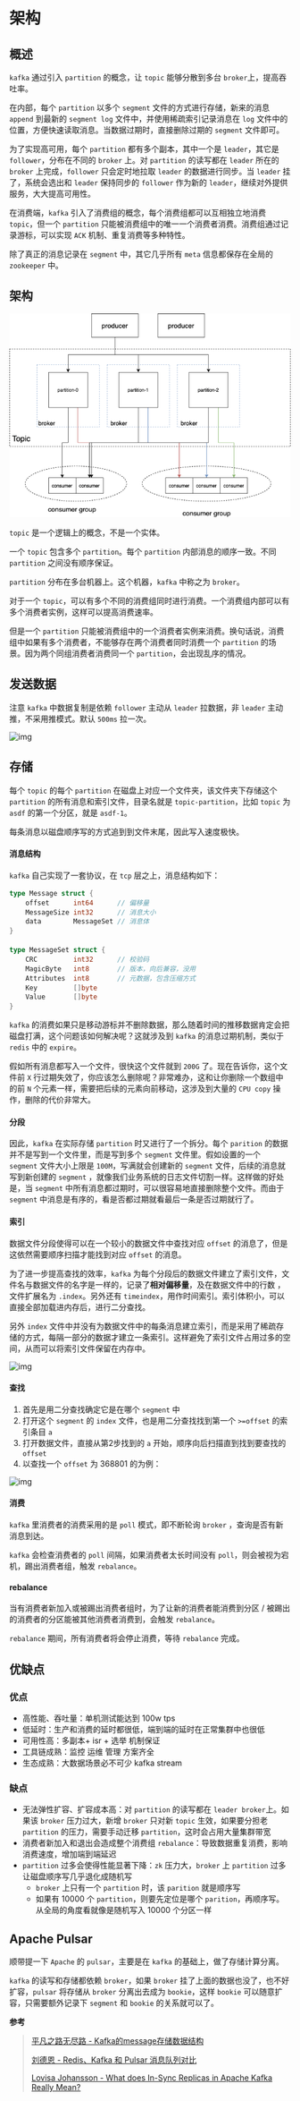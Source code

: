 # 架构

## 概述

`kafka` 通过引入 `partition` 的概念，让 `topic` 能够分散到多台 `broker`上，提高吞吐率。

在内部，每个 `partition` 以多个 `segment` 文件的方式进行存储，新来的消息 `append` 到最新的 `segment log` 文件中，并使用稀疏索引记录消息在 `log` 文件中的位置，方便快速读取消息。当数据过期时，直接删除过期的 `segment` 文件即可。

为了实现高可用，每个 `partition` 都有多个副本，其中一个是 `leader`，其它是 `follower`，分布在不同的 `broker` 上。对 `partition` 的读写都在 `leader` 所在的 `broker` 上完成，`follower` 只会定时地拉取 `leader` 的数据进行同步。当 `leader` 挂了，系统会选出和 `leader` 保持同步的 `follower` 作为新的 `leader`，继续对外提供服务，大大提高可用性。

在消费端，`kafka` 引入了消费组的概念，每个消费组都可以互相独立地消费 `topic`，但一个 `partition` 只能被消费组中的唯一一个消费者消费。消费组通过记录游标，可以实现 `ACK` 机制、重复消费等多种特性。

除了真正的消息记录在 `segment` 中，其它几乎所有 `meta` 信息都保存在全局的 `zookeeper` 中。

## 架构

![图片](../Kafka/assets/640.png)

`topic` 是一个逻辑上的概念，不是一个实体。

一个 `topic` 包含多个 `partition`。每个 `partition` 内部消息的顺序一致。不同 `partition` 之间没有顺序保证。

`partition` 分布在多台机器上。这个机器，`kafka` 中称之为 `broker`。

对于一个 `topic`，可以有多个不同的消费组同时进行消费。一个消费组内部可以有多个消费者实例，这样可以提高消费速率。

但是一个 `partition` 只能被消费组中的一个消费者实例来消费。换句话说，消费组中如果有多个消费者，不能够存在两个消费者同时消费一个 `partition` 的场景。因为两个同组消费者消费同一个 `partition`，会出现乱序的情况。

## 发送数据

注意 `kafka` 中数据复制是依赖 `follower` 主动从 `leader` 拉数据，非 `leader` 主动推，不采用推模式。默认 `500ms` 拉一次。

![img](https://pic2.zhimg.com/v2-b7e72e9c5b9971e89ec174a2c2201ed9\_b.jpg)

## 存储

每个 `topic` 的每个 `partition` 在磁盘上对应一个文件夹，该文件夹下存储这个 `partition` 的所有消息和索引文件，目录名就是 `topic-partition`，比如 `topic` 为 `asdf` 的第一个分区，就是 `asdf-1`。

每条消息以磁盘顺序写的方式追到到文件末尾，因此写入速度极快。

#### 消息结构

`kafka` 自己实现了一套协议，在 `tcp` 层之上，消息结构如下：

```go
type Message struct {
	offset      int64      // 偏移量
	MessageSize int32      // 消息大小
	data        MessageSet // 消息体
}

type MessageSet struct {
    CRC         int32      // 校验码
    MagicByte   int8       // 版本，向后兼容，没用
    Attributes  int8       // 元数据，包含压缩方式
    Key         []byte
    Value       []byte
}
```

`kafka` 的消费如果只是移动游标并不删除数据，那么随着时间的推移数据肯定会把磁盘打满，这个问题该如何解决呢？这就涉及到 `kafka` 的消息过期机制，类似于 `redis` 中的 `expire`。

假如所有消息都写入一个文件，很快这个文件就到 `200G` 了。现在告诉你，这个文件前 `X` 行过期失效了，你应该怎么删除呢？非常难办，这和让你删除一个数组中的前 `N` 个元素一样，需要把后续的元素向前移动，这涉及到大量的 `CPU copy` 操作，删除的代价非常大。

#### 分段

因此，`kafka` 在实际存储 `partition` 时又进行了一个拆分。每个 `parition` 的数据并不是写到一个文件里，而是写到多个 `segment` 文件里。假如设置的一个 `segment` 文件大小上限是 `100M`，写满就会创建新的 `segment` 文件，后续的消息就写到新创建的 `segment` ，就像我们业务系统的日志文件切割一样。这样做的好处是，当 `segment` 中所有消息都过期时，可以很容易地直接删除整个文件。而由于`segment` 中消息是有序的，看是否都过期就看最后一条是否过期就行了。

#### 索引

数据文件分段使得可以在一个较小的数据文件中查找对应 `offset` 的消息了，但是这依然需要顺序扫描才能找到对应 `offset` 的消息。

为了进一步提高查找的效率，`kafka` 为每个分段后的数据文件建立了索引文件，文件名与数据文件的名字是一样的，记录了**相对偏移量**，及在数据文件中的行数 ，文件扩展名为 `.index`。另外还有 `timeindex`，用作时间索引。索引体积小，可以直接全部加载进内存后，进行二分查找。

另外 `index` 文件中并没有为数据文件中的每条消息建立索引，而是采用了稀疏存储的方式，每隔一部分的数据才建立一条索引。这样避免了索引文件占用过多的空间，从而可以将索引文件保留在内存中。

![img](https://pic4.zhimg.com/v2-72e50c12fd9c6fbf58d3b5ca14c90623\_b.jpg)

#### 查找

1. 首先是用二分查找确定它是在哪个 `segment` 中
2. 打开这个 `segment` 的 `index` 文件，也是用二分查找找到第一个 `>=offset` 的索引条目 `a`
3. 打开数据文件，直接从第2步找到的 `a` 开始，顺序向后扫描直到找到要查找的 `offset`
4. 以查找一个 `offset` 为 368801 的为例：

![img](https://pic1.zhimg.com/v2-87051d884344edf9f8fd97a3dacb32d0\_b.jpg)

#### 消费

`kafka` 里消费者的消费采用的是 `poll` 模式，即不断轮询 `broker` ，查询是否有新消息到达。

`kafka` 会检查消费者的 `poll` 间隔，如果消费者太长时间没有 `poll`，则会被视为宕机，踢出消费者组，触发 `rebalance`。

#### rebalance

当有消费者新加入或被踢出消费者组时，为了让新的消费者能消费到分区 / 被踢出的消费者的分区能被其他消费者消费到，会触发 `rebalance`。

`rebalance` 期间，所有消费者将会停止消费，等待 `rebalance` 完成。

## 优缺点

### 优点

* 高性能、吞吐量：单机测试能达到 100w tps
* 低延时：生产和消费的延时都很低，端到端的延时在正常集群中也很低
* 可用性高：多副本+ isr + 选举 机制保证
* 工具链成熟：监控 运维 管理 方案齐全
* 生态成熟：大数据场景必不可少 kafka stream

### 缺点

* 无法弹性扩容、扩容成本高：对 `partition` 的读写都在 `leader broker`上。如果该 `broker` 压力过大，新增 `broker` 只对新 `topic` 生效，如果要分担老 `partition` 的压力，需要手动迁移 `partition`，这时会占用大量集群带宽
* 消费者新加入和退出会造成整个消费组 `rebalance`：导致数据重复消费，影响消费速度，增加端到端延迟
* `partition` 过多会使得性能显著下降：`zk` 压力大，`broker` 上 `partition` 过多让磁盘顺序写几乎退化成随机写
  * `broker` 上只有一个 `partition` 时，该 `parition` 就是顺序写
  * 如果有 10000 个 `partition`，则要先定位是哪个 `parition`，再顺序写。从全局的角度看就像是随机写入 10000 个分区一样

## Apache Pulsar

顺带提一下 `Apache` 的 `pulsar`，主要是在 `kafka` 的基础上，做了存储计算分离。

`kafka` 的读写和存储都依赖 `broker`，如果 `broker` 挂了上面的数据也没了，也不好扩容，`pulsar` 将存储从 `broker` 分离出去成为 `bookie`，这样 `bookie` 可以随意扩容，只需要额外记录下 `segment` 和 `bookie` 的关系就可以了。

**参考**

> [平凡之路无尽路 - Kafka的message存储数据结构](https://blog.csdn.net/gududedabai/article/details/80001523)
>
> [刘德恩 - Redis、Kafka 和 Pulsar 消息队列对比](https://mp.weixin.qq.com/s/LNQ1YvhnviKPGNsQx2A4cQ)
>
> [Lovisa Johansson - What does In-Sync Replicas in Apache Kafka Really Mean?](https://www.cloudkarafka.com/blog/what-does-in-sync-in-apache-kafka-really-mean.html)
